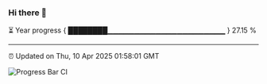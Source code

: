 ### Hi there 👋

⏳ Year progress { ████████▁▁▁▁▁▁▁▁▁▁▁▁▁▁▁▁▁▁▁▁▁▁ } 27.15 %

---

⏰ Updated on Thu, 10 Apr 2025 01:58:01 GMT

![Progress Bar CI](https://github.com/DhruviPatel157/GitHub-Actions-Demo/workflows/Progress%20Bar%20CI/badge.svg)
